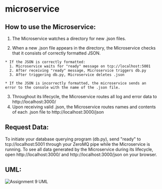﻿# microservice

## How to use the Microservice:
  1. The Microservice watches a directory for new .json files.
  
  2. When a new .json file appears in the directory, the Microservice checks that it consists of correctly formatted JSON.
  
    * If the JSON is correctly formatted:
      1. Microservice waits for "ready" message on tcp://localhost:5001
      2. After receiving "ready" message, Microservice triggers db.py
      3. After triggering db.py, Microservice deletes .json

    * If the JSON is incorrectly formatted, the microservice sends an error to the console with the name of the .json file.
    
  3. Throughout its lifecycle, the Microservice routes all log and error data to http://localhost:3000/
  4. Upon receiving valid .json, the Microservice routes names and contents of each .json file to http://localhost:3000/json
  

## Request Data: 
  To initiate your database querying program (db.py), send "ready" to tcp://localhost:5001 through your ZeroMQ pipe while the Microservice is running.
  To see all data generated by the Microservice during its lifecycle, open http://localhost:3000/ and http://localhost:3000/json on your browser.

## UML:

![Assignment 9 UML](https://github.com/coleman-henry/microservice/assets/44680911/7964b493-b862-454c-a39a-dd747b1fa22f)
